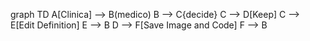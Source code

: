 graph TD
    A[Clinica] --> B(medico)
    B --> C{decide}
    C --> D[Keep]
    C --> E[Edit Definition]
    E --> B
    D --> F[Save Image and Code]
    F --> B
    
   